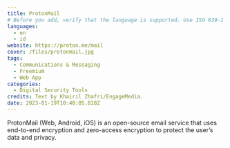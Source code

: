 ```yaml
---
title: ProtonMail
# Before you add, verify that the language is supported. Use ISO 639-1 code only without country code. ms instead of ms_MY. If the source language is English, do not add to the list.
languages:
  - en
  - id
website: https://proton.me/mail
cover: /files/protonmail.jpg
tags:
  - Communications & Messaging
  - Freemium
  - Web App
categories:
  - Digital Security Tools
credits: Text by Khairil Zhafri/EngageMedia.
date: 2023-01-19T10:40:05.818Z
---
```

ProtonMail (Web, Android, iOS) is an open-source email service that uses end-to-end encryption and zero-access encryption to protect the user’s data and privacy.